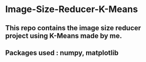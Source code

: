 # Image-Size-Reducer-K-Means
## This repo contains the image size reducer project using K-Means made by me.
## Packages used : numpy, matplotlib
